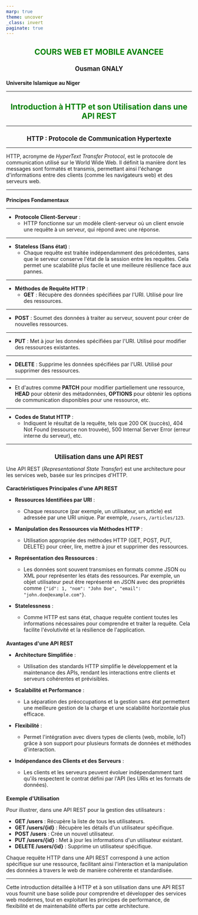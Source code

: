 ```yaml
---
marp: true
theme: uncover
_class: invert
paginate: true
---
```


<style>
  :body {
    --color-highlight: #EE0000;
    --color-highlight-hover: #aaf;
    --color-highlight-heading: #EE0000;
    --color-header: #bbb;
    --color-header-shadow: transparent;
  }
  h1 {
    font-size: 1.5em;
    color:  green ;
    text-align: center 
  }
  h2 {
    font-size: 1.2em;
    color: #;
    text-align: center
  }
  h3 {
    font-size: 1.0em;
    color: #;
    text-align: left
  }
  p {
  text-align: left;
  }
</style>

# **COURS WEB ET MOBILE AVANCEE**

## Ousman GNALY

### Universite Islamique au Niger

---
# Introduction à HTTP et son Utilisation dans une API REST

---

## HTTP : Protocole de Communication Hypertexte

---

HTTP, acronyme de *HyperText Transfer Protocol*, est le protocole de communication utilisé sur le World Wide Web. Il définit la manière dont les messages sont formatés et transmis, permettant ainsi l'échange d'informations entre des clients (comme les navigateurs web) et des serveurs web.

---

### Principes Fondamentaux

---

- **Protocole Client-Serveur** :
  - HTTP fonctionne sur un modèle client-serveur où un client envoie une requête à un serveur, qui répond avec une réponse.

---

- **Stateless (Sans état)** :
  - Chaque requête est traitée indépendamment des précédentes, sans que le serveur conserve l'état de la session entre les requêtes. Cela permet une scalabilité plus facile et une meilleure résilience face aux pannes.

---
- **Méthodes de Requête HTTP** :
  - **GET** : Récupère des données spécifiées par l'URI. Utilisé pour lire des ressources.
---
  - **POST** : Soumet des données à traiter au serveur, souvent pour créer de nouvelles ressources.
---
  - **PUT** : Met à jour les données spécifiées par l'URI. Utilisé pour modifier des ressources existantes.
---
  - **DELETE** : Supprime les données spécifiées par l'URI. Utilisé pour supprimer des ressources.
---
  - Et d'autres comme **PATCH** pour modifier partiellement une ressource, **HEAD** pour obtenir des métadonnées, **OPTIONS** pour obtenir les options de communication disponibles pour une ressource, etc.

---

- **Codes de Statut HTTP** :
  - Indiquent le résultat de la requête, tels que 200 OK (succès), 404 Not Found (ressource non trouvée), 500 Internal Server Error (erreur interne du serveur), etc.
---
## Utilisation dans une API REST

Une API REST (*Representational State Transfer*) est une architecture pour les services web, basée sur les principes d'HTTP.

### Caractéristiques Principales d'une API REST

- **Ressources Identifiées par URI** :
  - Chaque ressource (par exemple, un utilisateur, un article) est adressée par une URI unique. Par exemple, `/users`, `/articles/123`.

- **Manipulation des Ressources via Méthodes HTTP** :
  - Utilisation appropriée des méthodes HTTP (GET, POST, PUT, DELETE) pour créer, lire, mettre à jour et supprimer des ressources.

- **Représentation des Ressources** :
  - Les données sont souvent transmises en formats comme JSON ou XML pour représenter les états des ressources. Par exemple, un objet utilisateur peut être représenté en JSON avec des propriétés comme `{"id": 1, "nom": "John Doe", "email": "john.doe@example.com"}`.

- **Statelessness** :
  - Comme HTTP est sans état, chaque requête contient toutes les informations nécessaires pour comprendre et traiter la requête. Cela facilite l'évolutivité et la résilience de l'application.

### Avantages d'une API REST

- **Architecture Simplifiée** :
  - Utilisation des standards HTTP simplifie le développement et la maintenance des APIs, rendant les interactions entre clients et serveurs cohérentes et prévisibles.

- **Scalabilité et Performance** :
  - La séparation des préoccupations et la gestion sans état permettent une meilleure gestion de la charge et une scalabilité horizontale plus efficace.

- **Flexibilité** :
  - Permet l'intégration avec divers types de clients (web, mobile, IoT) grâce à son support pour plusieurs formats de données et méthodes d'interaction.

- **Indépendance des Clients et des Serveurs** :
  - Les clients et les serveurs peuvent évoluer indépendamment tant qu'ils respectent le contrat défini par l'API (les URIs et les formats de données).

### Exemple d'Utilisation

Pour illustrer, dans une API REST pour la gestion des utilisateurs :

- **GET /users** : Récupère la liste de tous les utilisateurs.
- **GET /users/{id}** : Récupère les détails d'un utilisateur spécifique.
- **POST /users** : Crée un nouvel utilisateur.
- **PUT /users/{id}** : Met à jour les informations d'un utilisateur existant.
- **DELETE /users/{id}** : Supprime un utilisateur spécifique.

Chaque requête HTTP dans une API REST correspond à une action spécifique sur une ressource, facilitant ainsi l'interaction et la manipulation des données à travers le web de manière cohérente et standardisée.

---

Cette introduction détaillée à HTTP et à son utilisation dans une API REST vous fournit une base solide pour comprendre et développer des services web modernes, tout en exploitant les principes de performance, de flexibilité et de maintenabilité offerts par cette architecture.
